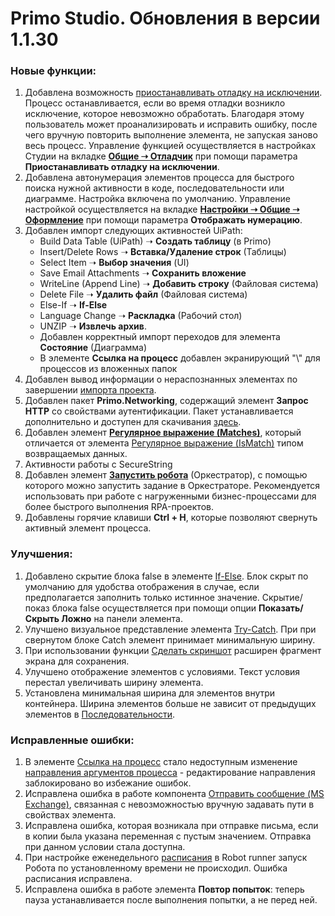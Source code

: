 # Primo Studio. Обновления в версии 1.1.30

### Новые функции:

1. Добавлена возможность [приостанавливать отладку на исключении](https://docs.primo-rpa.ru/primo-rpa/primo-studio/process/debug). Процесс останавливается, если во время отладки возникло исключение, которое невозможно обработать. Благодаря этому пользователь может проанализировать и исправить ошибку, после чего вручную повторить выполнение элемента, не запуская заново весь процесс. Управление функцией осуществляется в настройках Студии на вкладке [**Общие ➝ Отладчик**](https://docs.primo-rpa.ru/primo-rpa/primo-studio/settings#otladchik) при помощи параметра **Приостанавливать отладку на исключении**.
1. Добавлена автонумерация элементов процесса для быстрого поиска нужной активности в коде, последовательности или диаграмме. Настройка включена по умолчанию. Управление настройкой осуществляется на вкладке [**Настройки ➝ Общие ➝ Оформление**](https://docs.primo-rpa.ru/primo-rpa/primo-studio/settings#oformlenie) при помощи параметра **Отображать нумерацию**.
1. Добавлен импорт следующих активностей UiPath:
   * Build Data Table (UiPath) ➝ **Создать таблицу** (в Primo) 
   * Insert/Delete Rows ➝ **Вставка/Удаление строк** (Таблицы)
   * Select Item ➝ **Выбор значения** (UI)
   * Save Email Attachments ➝ **Сохранить вложение**
   * WriteLine (Append Line) ➝ **Добавить строку** (Файловая система)
   * Delete File ➝ **Удалить файл** (Файловая система)
   * Else-If ➝ **If-Else**
   * Language Change ➝ **Раскладка** (Рабочий стол)
   * UNZIP ➝ **Извлечь архив**.
   * Добавлен корректный импорт переходов для элемента **Состояние** (Диаграмма) 
   * В элементе **Ссылка на процесс** добавлен экранирующий "\\" для процессов из вложенных папок
1. Добавлен вывод информации о нераспознанных элементах по завершении [импорта проекта](https://docs.primo-rpa.ru/primo-rpa/primo-studio/tools/import).
1. Добавлен пакет **Primo.Networking**, содержащий элемент **Запрос HTTP** со свойствами аутентификации. Пакет устанавливается дополнительно и доступен для скачивания [здесь](https://www.nuget.org/packages/manage/upload).
1. Добавлен элемент [**Регулярное выражение (Matches)**](https://docs.primo-rpa.ru/primo-rpa/g_elements/osnovnye-elementy/els_data/els_data_strings/el_stringmatches), который отличается от элемента [Регулярное выражение (IsMatch)](https://docs.primo-rpa.ru/primo-rpa/g_elements/osnovnye-elementy/els_data/els_data_strings/el_regex) типом возвращаемых данных.
1. Активности работы с SecureString
1. Добавлен элемент [**Запустить робота**](https://docs.primo-rpa.ru/primo-rpa/g_elements/osnovnye-elementy/orkestrator/els_process/el_invokerobot) (Оркестратор), с помощью которого можно запустить задание в Оркестраторе. Рекомендуется использовать при работе с нагруженными бизнес-процессами для более быстрого выполнения RPA-проектов.
1. Добавлены горячие клавиши **Ctrl + H**, которые позволяют свернуть активный элемент процесса. 


### Улучшения:

1. Добавлено скрытие блока false в элементе [If-Else](https://docs.primo-rpa.ru/primo-rpa/g_elements/osnovnye-elementy/els_logic/el_logic_ifelse). Блок скрыт по умолчанию для удобства отображения в случае, если предполагается заполнить только истинное значение. Скрытие/показ блока false осуществляется при помощи опции **Показать/Скрыть Ложно** на панели элемента.
1. Улучшено визуальное представление элемента [Try-Catch](https://docs.primo-rpa.ru/primo-rpa/g_elements/osnovnye-elementy/els_logic/el_logic_trycatch). При при свернутом блоке Catch элемент принимает минимальную ширину. 
1. При использовании функции [Сделать скриншот](https://docs.primo-rpa.ru/primo-rpa/primo-studio/process/elements#rabota-so-skrinshotami-vnutri-elementa) расширен фрагмент экрана для сохранения.
3. Улучшено отображение элементов с условиями. Текст условия перестал увеличивать ширину элемента.
4. Установлена минимальная ширина для элементов внутри контейнера. Ширина элементов больше не зависит от предыдущих элементов в [Последовательности](https://docs.primo-rpa.ru/primo-rpa/g_elements/osnovnye-elementy/els_diagramm/el_sequence).

### Исправленные ошибки:

1. В элементе [Ссылка на процесс](https://docs.primo-rpa.ru/primo-rpa/g_elements/osnovnye-elementy/els_logic/el_logic_link) стало недоступным изменение [направления аргументов процесса](https://docs.primo-rpa.ru/primo-rpa/primo-studio/process/variables#argumenty) - редактирование направления заблокировано во избежание ошибок.
1. Исправлена ошибка в работе компонента [Отправить сообщение (MS Exchange)](https://docs.primo-rpa.ru/primo-rpa/g_elements/osnovnye-elementy/els_mail/els_exchange/el_send), связанная с невозможностью вручную задавать пути в свойствах элемента.
1. Исправлена ошибка, которая возникала при отправке письма, если в копии была указана переменная с пустым значением. Отправка при данном условии стала доступна.
1. При настройке еженедельного [расписания](https://docs.primo-rpa.ru/primo-rpa/primo-robot-runner/modules/schedules) в Robot runner запуск Робота по установленному времени не происходил. Ошибка расписания исправлена.
1. Исправлена ошибка в работе элемента **Повтор попыток**: теперь пауза устанавливается после выполнения попытки, а не перед ней.






